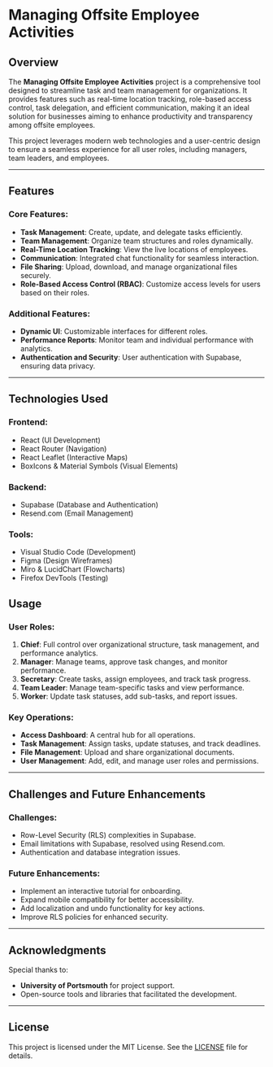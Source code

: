 # Managing Offsite Employee Activities

## Overview
The **Managing Offsite Employee Activities** project is a comprehensive tool designed to streamline task and team management for organizations. It provides features such as real-time location tracking, role-based access control, task delegation, and efficient communication, making it an ideal solution for businesses aiming to enhance productivity and transparency among offsite employees.

This project leverages modern web technologies and a user-centric design to ensure a seamless experience for all user roles, including managers, team leaders, and employees.

---

## Features
### Core Features:
- **Task Management**: Create, update, and delegate tasks efficiently.
- **Team Management**: Organize team structures and roles dynamically.
- **Real-Time Location Tracking**: View the live locations of employees.
- **Communication**: Integrated chat functionality for seamless interaction.
- **File Sharing**: Upload, download, and manage organizational files securely.
- **Role-Based Access Control (RBAC)**: Customize access levels for users based on their roles.

### Additional Features:
- **Dynamic UI**: Customizable interfaces for different roles.
- **Performance Reports**: Monitor team and individual performance with analytics.
- **Authentication and Security**: User authentication with Supabase, ensuring data privacy.

---

## Technologies Used
### Frontend:
- React (UI Development)
- React Router (Navigation)
- React Leaflet (Interactive Maps)
- BoxIcons & Material Symbols (Visual Elements)

### Backend:
- Supabase (Database and Authentication)
- Resend.com (Email Management)

### Tools:
- Visual Studio Code (Development)
- Figma (Design Wireframes)
- Miro & LucidChart (Flowcharts)
- Firefox DevTools (Testing)

## Usage

### User Roles:
1. **Chief**: Full control over organizational structure, task management, and performance analytics.
2. **Manager**: Manage teams, approve task changes, and monitor performance.
3. **Secretary**: Create tasks, assign employees, and track task progress.
4. **Team Leader**: Manage team-specific tasks and view performance.
5. **Worker**: Update task statuses, add sub-tasks, and report issues.

### Key Operations:
- **Access Dashboard**: A central hub for all operations.
- **Task Management**: Assign tasks, update statuses, and track deadlines.
- **File Management**: Upload and share organizational documents.
- **User Management**: Add, edit, and manage user roles and permissions.

---

## Challenges and Future Enhancements
### Challenges:
- Row-Level Security (RLS) complexities in Supabase.
- Email limitations with Supabase, resolved using Resend.com.
- Authentication and database integration issues.

### Future Enhancements:
- Implement an interactive tutorial for onboarding.
- Expand mobile compatibility for better accessibility.
- Add localization and undo functionality for key actions.
- Improve RLS policies for enhanced security.

---

## Acknowledgments
Special thanks to:
- **University of Portsmouth** for project support.
- Open-source tools and libraries that facilitated the development.

---

## License
This project is licensed under the MIT License. See the [LICENSE](LICENSE) file for details.
